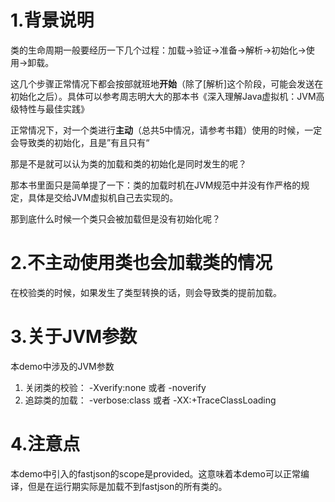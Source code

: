 # 1.背景说明
   类的生命周期一般要经历一下几个过程：加载->验证->准备->解析->初始化->使用->卸载。
   
   这几个步骤正常情况下都会按部就班地**开始**（除了[解析]这个阶段，可能会发送在初始化之后）。具体可以参考周志明大大的那本书《深入理解Java虚拟机：JVM高级特性与最佳实践》
   
   正常情况下，对一个类进行**主动**（总共5中情况，请参考书籍）使用的时候，一定会导致类的初始化，且是”有且只有“

   那是不是就可以认为类的加载和类的初始化是同时发生的呢？
   
   那本书里面只是简单提了一下：类的加载时机在JVM规范中并没有作严格的规定，具体是交给JVM虚拟机自己去实现的。
   
   那到底什么时候一个类只会被加载但是没有初始化呢？
   
   
# 2.不主动使用类也会加载类的情况
   在校验类的时候，如果发生了类型转换的话，则会导致类的提前加载。
    
# 3.关于JVM参数  
本demo中涉及的JVM参数  
   1. 关闭类的校验： -Xverify:none  或者 -noverify
   2. 追踪类的加载： -verbose:class 或者 -XX:+TraceClassLoading

# 4.注意点
本demo中引入的fastjson的scope是provided。这意味着本demo可以正常编译，但是在运行期实际是加载不到fastjson的所有类的。
